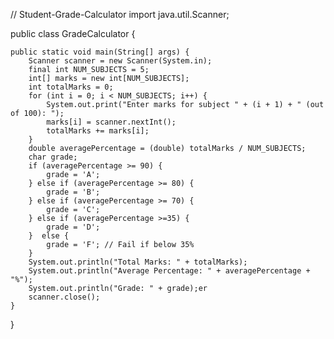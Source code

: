 // Student-Grade-Calculator
import java.util.Scanner;

public class GradeCalculator {

    public static void main(String[] args) {
        Scanner scanner = new Scanner(System.in);
        final int NUM_SUBJECTS = 5; 
        int[] marks = new int[NUM_SUBJECTS];
        int totalMarks = 0;
        for (int i = 0; i < NUM_SUBJECTS; i++) {
            System.out.print("Enter marks for subject " + (i + 1) + " (out of 100): ");
            marks[i] = scanner.nextInt();
            totalMarks += marks[i];
        }
        double averagePercentage = (double) totalMarks / NUM_SUBJECTS;
        char grade;
        if (averagePercentage >= 90) {
            grade = 'A';
        } else if (averagePercentage >= 80) {
            grade = 'B';
        } else if (averagePercentage >= 70) {
            grade = 'C';
        } else if (averagePercentage >=35) {
            grade = 'D';
        }  else {
            grade = 'F'; // Fail if below 35%
        }
        System.out.println("Total Marks: " + totalMarks);
        System.out.println("Average Percentage: " + averagePercentage + "%");
        System.out.println("Grade: " + grade);er
        scanner.close();
    }
}
